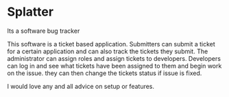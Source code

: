 Splatter
========

Its a software bug tracker

This software is a ticket based application.  Submitters can submit a ticket for a certain application and can also track the tickets they submit.  The administrator can assign roles and assign tickets to developers.  Developers can log in and see what tickets have been assigned to them and begin work on the issue.  they can then change the tickets status if issue is fixed.

I would love any and all advice on setup or features.
